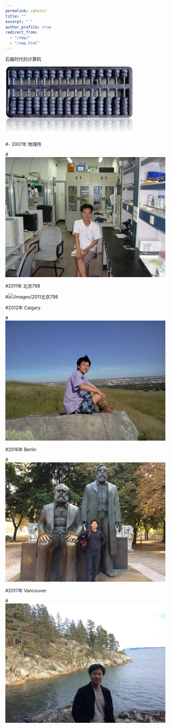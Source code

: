 ```yaml
---
permalink: /photo/
title: ""
excerpt: " "
author_profile: true
redirect_from: 
  - "/nmp/"
  - "/nmp.html"
---
```


 石器时代的计算机

 <img src="/images/算盘.jpg" alt="/images/算盘" width="400"/>

#- 2007年 物理所

#<img src="/images/2007.JPG" alt="/images/2007物理所" width="500"/>

#2011年 北京798

#<img src="/images/2011北京798.JPG" alt="/images/2011北京798" width="500"/>

#2012年 Calgary

#<img src="/images/2012.jpg" alt="/images/2012" width="500"/>

#2016年 Berlin

#<img src="/images/2016.JPG" alt="/images/2016" width="500"/>

#2017年 Vancouver

#<img src="/images/2017温哥华.JPG" alt="/images/2017温哥华" width="500"/>

